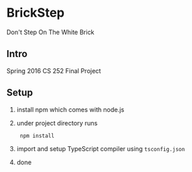 # BrickStep
Don't Step On The White Brick
## Intro
Spring 2016 CS 252 Final Project

## Setup
1. install npm which comes with node.js

2. under project directory runs

        npm install

3. import and setup TypeScript compiler using `tsconfig.json`
4. done
